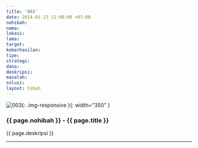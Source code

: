 ```yaml
---
title: '003'
date: 2014-01-23 11:08:00 +07:00
nohibah: 
nama: 
lokasi: 
lama: 
target: 
keberhasilan: 
tipe: 
strategi: 
dana: 
deskripsi: 
masalah: 
solusi: 
layout: hibah
---
```


![003](/static/img/hibahcms/003.png){: .img-responsive }{: width="350" }

### {{ page.nohibah }} - {{ page.title }}

{{ page.deskripsi }}

---

